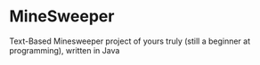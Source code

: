 # MineSweeper

Text-Based Minesweeper project of yours truly (still a beginner at programming), written in Java
